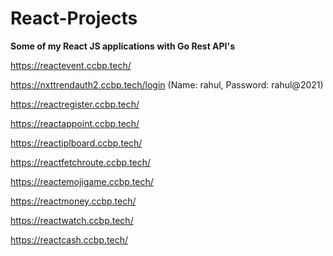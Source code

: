 # React-Projects

**Some of my React JS applications with Go Rest API's**

https://reactevent.ccbp.tech/

https://nxttrendauth2.ccbp.tech/login    (Name: rahul, Password: rahul@2021)

https://reactregister.ccbp.tech/

https://reactappoint.ccbp.tech/

https://reactiplboard.ccbp.tech/

https://reactfetchroute.ccbp.tech/

https://reactemojigame.ccbp.tech/

https://reactmoney.ccbp.tech/

https://reactwatch.ccbp.tech/

https://reactcash.ccbp.tech/
